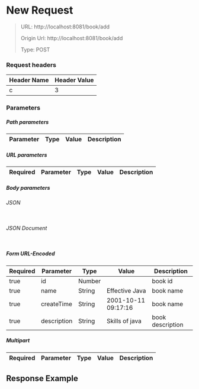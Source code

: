 # New Request
> URL: http://localhost:8081/book/add
>
> Origin Url: http://localhost:8081/book/add
>
> Type: POST


### Request headers

|Header Name| Header Value|
|---------|------|
|c|3|

### Parameters

##### Path parameters

| Parameter | Type | Value | Description |
|---------|------|------|------------|


##### URL parameters

|Required| Parameter | Type | Value | Description |
|---------|---------|------|------|------------|


##### Body parameters

###### JSON

```

```

###### JSON Document

```

```


##### Form URL-Encoded
|Required| Parameter | Type | Value | Description |
|---------|---------|------|------|------------|
|true|id|Number||book id|
|true|name|String|Effective Java|book name|
|true|createTime|String|2001-10-11 09:17:16|book name|
|true|description|String|Skills of java|book description|


##### Multipart
|Required | Parameter | Type | Value | Description |
|---------|---------|------|------|------------|


## Response Example
```

```


